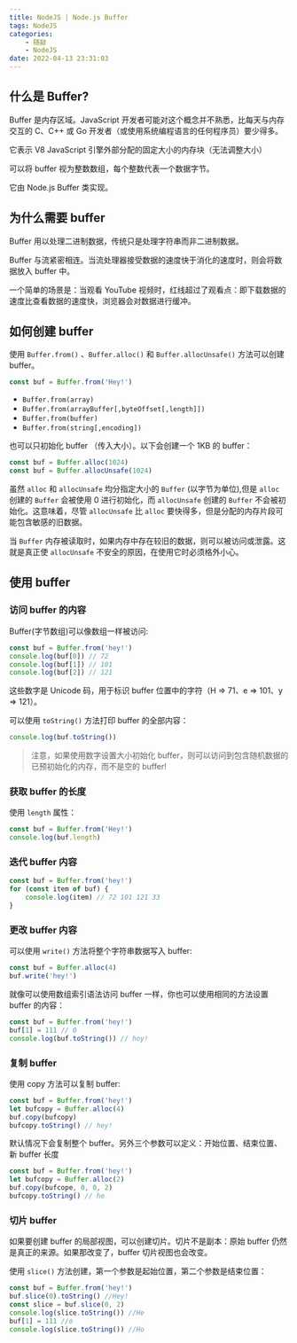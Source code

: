 ```yaml
---
title: NodeJS | Node.js Buffer
tags: NodeJS
categories:
    - 随敲
    - NodeJS
date: 2022-04-13 23:31:03
---
```


## 什么是 Buffer?

Buffer 是内存区域。JavaScript 开发者可能对这个概念并不熟悉，比每天与内存交互的 C、C++ 或 Go 开发者（或使用系统编程语言的任何程序员）要少得多。

它表示 V8 JavaScript 引擎外部分配的固定大小的内存块（无法调整大小）

可以将 buffer 视为整数数组，每个整数代表一个数据字节。

它由 Node.js Buffer 类实现。

<!-- more -->

## 为什么需要 buffer

Buffer 用以处理二进制数据，传统只是处理字符串而非二进制数据。

Buffer 与流紧密相连。当流处理器接受数据的速度快于消化的速度时，则会将数据放入 buffer 中。

一个简单的场景是：当观看 YouTube 视频时，红线超过了观看点：即下载数据的速度比查看数据的速度快，浏览器会对数据进行缓冲。

## 如何创建 buffer

使用 `Buffer.from()` 、`Buffer.alloc()` 和 `Buffer.allocUnsafe()` 方法可以创建 buffer。

```js
const buf = Buffer.from('Hey!')
```

-   `Buffer.from(array)`
-   `Buffer.from(arrayBuffer[,byteOffset[,length]])`
-   `Buffer.from(buffer)`
-   `Buffer.from(string[,encoding])`

也可以只初始化 buffer （传入大小）。以下会创建一个 1KB 的 buffer：

```js
const buf = Buffer.alloc(1024)
const buf = Buffer.allocUnsafe(1024)
```

虽然 `alloc` 和 `allocUnsafe` 均分指定大小的 `Buffer` (以字节为单位),但是 `alloc` 创建的 `Buffer` 会被使用 0 进行初始化，而 `allocUnsafe` 创建的 `Buffer` 不会被初始化。这意味着，尽管 `allocUnsafe` 比 `alloc` 要快得多，但是分配的内存片段可能包含敏感的旧数据。

当 `Buffer` 内存被读取时，如果内存中存在较旧的数据，则可以被访问或泄露。这就是真正使 `allocUnsafe` 不安全的原因，在使用它时必须格外小心。

## 使用 buffer

### 访问 buffer 的内容

Buffer(字节数组)可以像数组一样被访问:

```js
const buf = Buffer.from('hey!')
console.log(buf[0]) // 72
console.log(buf[1]) // 101
console.log(buf[2]) // 121
```

这些数字是 Unicode 码，用于标识 buffer 位置中的字符（H => 71、e => 101、y => 121）。

可以使用 `toString()` 方法打印 buffer 的全部内容：

```js
console.log(buf.toString())
```

> 注意，如果使用数字设置大小初始化 buffer，则可以访问到包含随机数据的已预初始化的内存，而不是空的 buffer!

### 获取 buffer 的长度

使用 `length` 属性：

```js
const buf = Buffer.from('Hey!')
console.log(buf.length)
```

### 迭代 buffer 内容

```js
const buf = Buffer.from('hey!')
for (const item of buf) {
    console.log(item) // 72 101 121 33
}
```

### 更改 buffer 内容

可以使用 `write()` 方法将整个字符串数据写入 buffer:

```js
const buf = Buffer.alloc(4)
buf.write('hey!')
```

就像可以使用数组索引语法访问 buffer 一样，你也可以使用相同的方法设置 buffer 的内容：

```js
const buf = Buffer.from('hey!')
buf[1] = 111 // 0
console.log(buf.toString()) // hoy!
```

### 复制 buffer

使用 copy 方法可以复制 buffer:

```js
const buf = Buffer.from('hey!')
let bufcopy = Buffer.alloc(4)
buf.copy(bufcopy)
bufcopy.toString() // hey!
```

默认情况下会复制整个 buffer。另外三个参数可以定义：开始位置、结束位置、新 buffer 长度

```js
const buf = Buffer.from('hey!')
let bufcopy = Buffer.alloc(2)
buf.copy(bufcope, 0, 0, 2)
bufcopy.toString() // he
```

### 切片 buffer

如果要创建 buffer 的局部视图，可以创建切片。切片不是副本：原始 buffer 仍然是真正的来源。如果那改变了，buffer 切片视图也会改变。

使用 `slice()` 方法创建，第一个参数是起始位置，第二个参数是结束位置：

```js
const buf = Buffer.from('hey!')
buf.slice(0).toString() //Hey!
const slice = buf.slice(0, 2)
console.log(slice.toString()) //He
buf[1] = 111 //o
console.log(slice.toString()) //Ho
```
